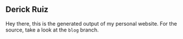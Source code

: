 ## Derick Ruiz

Hey there, this is the generated output of my personal website. For the source, take a look at the `blog` branch.
